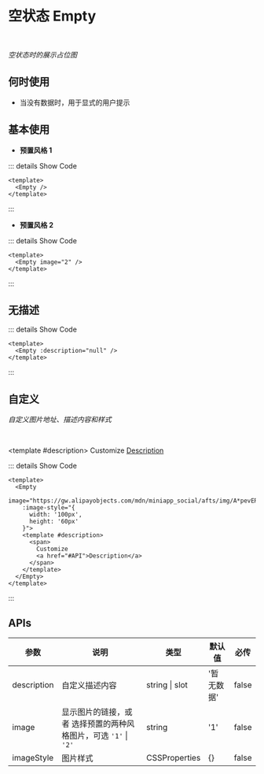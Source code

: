 # 空状态 Empty

<BackTop />
<Watermark fullscreen content="Vue Amazing UI" />

<br/>

*空状态时的展示占位图*

## 何时使用

- 当没有数据时，用于显式的用户提示

## 基本使用

- **预置风格 1**

<Empty />

::: details Show Code

```vue
<template>
  <Empty />
</template>
```

:::

- **预置风格 2**

<Empty image="2" />

::: details Show Code

```vue
<template>
  <Empty image="2" />
</template>
```

:::

## 无描述

<Empty :description="null" />

::: details Show Code

```vue
<template>
  <Empty :description="null" />
</template>
```

:::

## 自定义

*自定义图片地址、描述内容和样式*

<br/>

<Empty
  image="https://gw.alipayobjects.com/mdn/miniapp_social/afts/img/A*pevERLJC9v0AAAAAAAAAAABjAQAAAQ/original"
  :image-style="{
    width: '100px',
    height: '60px'
  }">
  <template #description>
    <span>
      Customize
      <a href="#API">Description</a>
    </span>
  </template>
</Empty>

::: details Show Code

```vue
<template>
  <Empty
    image="https://gw.alipayobjects.com/mdn/miniapp_social/afts/img/A*pevERLJC9v0AAAAAAAAAAABjAQAAAQ/original"
    :image-style="{
      width: '100px',
      height: '60px'
    }">
    <template #description>
      <span>
        Customize
        <a href="#API">Description</a>
      </span>
    </template>
  </Empty>
</template>
```

:::

## APIs

参数 | 说明 | 类型 | 默认值 | 必传
-- | -- | -- | -- | --
description | 自定义描述内容 | string &#124; slot | '暂无数据' | false
image | 显示图片的链接，或者 选择预置的两种风格图片，可选 `'1'` &#124; `'2'` | string | '1' | false
imageStyle | 图片样式 | CSSProperties | {} | false
